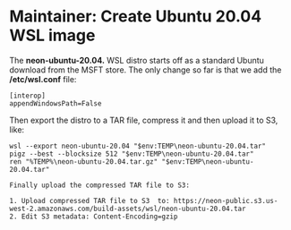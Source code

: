 # Maintainer: Create Ubuntu 20.04 WSL image

The **neon-ubuntu-20.04.** WSL distro starts off as a standard Ubuntu download from the MSFT
store.  The only change so far is that we add the **/etc/wsl.conf** file:

```
[interop]
appendWindowsPath=False
```

Then export the distro to a TAR file, compress it and then upload it to S3, like:

```
wsl --export neon-ubuntu-20.04 "$env:TEMP\neon-ubuntu-20.04.tar"
pigz --best --blocksize 512 "$env:TEMP\neon-ubuntu-20.04.tar"
ren "%TEMP%\neon-ubuntu-20.04.tar.gz" "$env:TEMP\neon-ubuntu-20.04.tar"

Finally upload the compressed TAR file to S3:

1. Upload compressed TAR file to S3  to: https://neon-public.s3.us-west-2.amazonaws.com/build-assets/wsl/neon-ubuntu-20.04.tar
2. Edit S3 metadata: Content-Encoding=gzip
```
